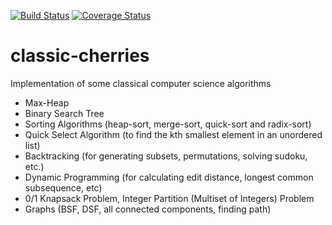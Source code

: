 [![Build Status](https://secure.travis-ci.org/dpaukov/classic-cherries.svg)](http://travis-ci.org/dpaukov/classic-cherries) [![Coverage Status](https://coveralls.io/repos/github/dpaukov/classic-cherries/badge.svg?branch=master)](https://coveralls.io/github/dpaukov/classic-cherries?branch=master)


# classic-cherries
Implementation of some classical computer science algorithms

- Max-Heap
- Binary Search Tree
- Sorting Algorithms (heap-sort, merge-sort, quick-sort and radix-sort)
- Quick Select Algorithm (to find the kth smallest element in an unordered list)
- Backtracking (for generating subsets, permutations, solving sudoku, etc.)
- Dynamic Programming (for calculating edit distance, longest common subsequence, etc)
- 0/1 Knapsack Problem, Integer Partition (Multiset of Integers) Problem
- Graphs (BSF, DSF, all connected components, finding path)